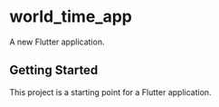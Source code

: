 # world_time_app

A new Flutter application.

## Getting Started

This project is a starting point for a Flutter application.

